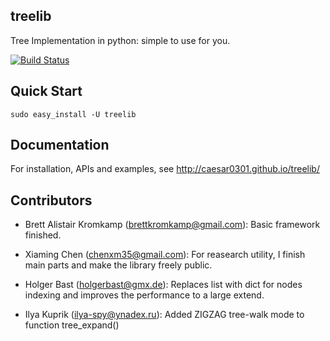 treelib
--------

Tree Implementation in python: simple to use for you.

[![Build Status](https://travis-ci.org/caesar0301/pyTree.png?branch=master)](https://travis-ci.org/caesar0301/pyTree)



Quick Start
-------------------

    sudo easy_install -U treelib

Documentation
-------------------

For installation, APIs and examples, see http://caesar0301.github.io/treelib/

Contributors
---------

* Brett Alistair Kromkamp (brettkromkamp@gmail.com):
  Basic framework finished.

* Xiaming Chen (chenxm35@gmail.com): For reasearch utility,
I finish main parts and make the library freely public.

* Holger Bast (holgerbast@gmx.de): Replaces list with dict
for nodes indexing and improves the performance to a
large extend.

* Ilya Kuprik (ilya-spy@ynadex.ru): Added ZIGZAG tree-walk mode to
function tree_expand()
